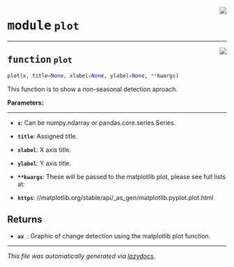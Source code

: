 <!-- markdownlint-disable -->

<a href="..\forestools\plot.py#L0"><img align="right" style="float:right;" src="https://img.shields.io/badge/-source-cccccc?style=flat-square"></a>

# <kbd>module</kbd> `plot`





---

<a href="..\forestools\plot.py#L9"><img align="right" style="float:right;" src="https://img.shields.io/badge/-source-cccccc?style=flat-square"></a>

## <kbd>function</kbd> `plot`

```python
plot(x, title=None, xlabel=None, ylabel=None, **kwargs)
```

This function is to show a non-seasonal detection aproach. 



**Parameters:**
 
----------- 


 - <b>`x`</b>:  Can be numpy.ndarray or pandas.core.series.Series. 


 - <b>`title`</b>:  Assigned title. 


 - <b>`xlabel`</b>:  X axis title. 


 - <b>`ylabel`</b>:  Y axis title. 


 - <b>`**kwargs`</b>:  These will be passed to the matplotlib plot, please see full lists at: 
 - <b>`https`</b>: //matplotlib.org/stable/api/_as_gen/matplotlib.pyplot.plot.html 

Returns 
------- 
 - <b>`ax `</b>:  Graphic of change detection using the matplotlib plot function. 




---

_This file was automatically generated via [lazydocs](https://github.com/ml-tooling/lazydocs)._
